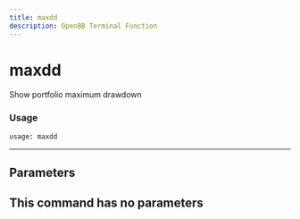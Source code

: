 ```yaml
---
title: maxdd
description: OpenBB Terminal Function
---
```


# maxdd

Show portfolio maximum drawdown

### Usage 
```python
usage: maxdd
```
---
## Parameters

This command has no parameters
---
